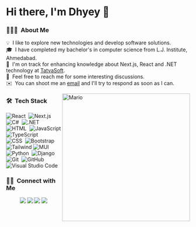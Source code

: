 # Hi there, I'm Dhyey 👋
### 👨🏻‍💻 &nbsp;About Me
💡 &nbsp;I like to explore new technologies and develop software solutions.\
🎓 &nbsp;I have completed my bachelor's in computer science from L.J. Institute, Ahmedabad.\
🌱 &nbsp;I'm on track for enhancing knowledge about Next.js, React and .NET technology at [TatvaSoft](https://www.tatvasoft.com).\
💬 &nbsp;Feel free to reach me for some interesting discussions.\
✉️ &nbsp;You can shoot me an [email](mailto:dj.makadia24@gmail.com) and I'll try to respond as soon as I can.
<!-- 📄 &nbsp;Please have a look at my [Résumé]() for more details about me. I'm open to feedback and suggestions! -->

<img alt="Mario" src="https://user-images.githubusercontent.com/74038190/225813708-98b745f2-7d22-48cf-9150-083f1b00d6c9.gif" width="350" align="right"/>

### 🛠 &nbsp;Tech Stack

![React](https://img.shields.io/badge/-React-05122A?style=flat&logo=react)&nbsp;
![Next.js](https://img.shields.io/badge/-Next.js-05122A?style=flat&logo=next.js)&nbsp;
![C#](https://img.shields.io/badge/C%23-05122A?style=flat&logo=c-sharp&logoColor=563D7C)&nbsp;
![.NET](https://img.shields.io/badge/-.NET-05122A?style=flat&logo=dotnet)\
![HTML](https://img.shields.io/badge/-HTML-05122A?style=flat&logo=HTML5)&nbsp;
![JavaScript](https://img.shields.io/badge/-JavaScript-05122A?style=flat&logo=javascript)
![TypeScript](https://img.shields.io/badge/-TypeScript-05122A?style=flat&logo=typescript)\
![CSS](https://img.shields.io/badge/-CSS-05122A?style=flat&logo=CSS3&logoColor=1572B6)&nbsp;
![Bootstrap](https://img.shields.io/badge/-Bootstrap-05122A?style=flat&logo=bootstrap&logoColor=563D7C)
![Tailwind](https://img.shields.io/badge/-Tailwind-05122A?style=flat&logo=tailwindcss&logoColor=094E90)
![MUI](https://img.shields.io/badge/-MUI-05122A?style=flat&logo=mui&logoColor=094E90)\
![Python](https://img.shields.io/badge/-Python-05122A?style=flat&logo=python)&nbsp;
![Django](https://img.shields.io/badge/-Django-05122A?style=flat&logo=django&logoColor=094E90)&nbsp;\
![Git](https://img.shields.io/badge/-Git-05122A?style=flat&logo=git)&nbsp;
![GitHub](https://img.shields.io/badge/-GitHub-05122A?style=flat&logo=github)&nbsp;
![Visual Studio Code](https://img.shields.io/badge/-Visual%20Studio%20Code-05122A?style=flat&logo=visual-studio-code&logoColor=007ACC)&nbsp;

<!-- ## Github Stats
![Dhyey's github stats](https://github-readme-stats.vercel.app/api?username=DhyeyMakadia&show_icons=true&count_private=true&bg_color=00000000&text_color=777&hide=contribs,prs) -->

### 🤝🏻 &nbsp;Connect with Me

<p align="center">
<!-- <a href="https://www.adityavsingh.com"><img src="https://img.shields.io/badge/-adityavsingh.com-3423A6?style=flat&logo=Google-Chrome&logoColor=white"/></a> -->
<a href="https://www.linkedin.com/in/dhyeymakadia/"><img src="https://img.shields.io/badge/-LinkedIn-0077B5?style=flat&logo=Linkedin&logoColor=white"/></a>
<a href="mailto:dhyeymakadia@gmail.com"><img src="https://img.shields.io/badge/-Mail-D14836?style=flat&logo=Gmail&logoColor=white"/></a>
<a href="https://www.instagram.com/_dhyey_24_/"><img src="https://img.shields.io/badge/-Instagram-E4405F?style=flat&logo=Instagram&logoColor=white"/></a>
<a href="https://www.facebook.com/dhyey.patel.16503"><img src="https://img.shields.io/badge/-Facebook-1877F2?style=flat&logo=Facebook&logoColor=white"/></a>
</p>
